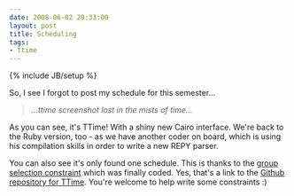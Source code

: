 ```yaml
---
date: 2008-06-02 20:33:00
layout: post
title: Scheduling
tags:
- ttime
---
```

{% include JB/setup %}

So, I see I forgot to post my schedule for this semester...

> _...ttime screenshot lost in the mists of time..._

As you can see, it's TTime! With a shiny new Cairo interface. We're back to the
Ruby version, too - as we have another coder on board, which is using his
compilation skills in order to write a new REPY parser.

You can also see it's only found one schedule. This is thanks to the [group
selection constraint][groupsel] which was finally coded. Yes, that's a link to
the [Github repository for TTime](http://github.com/lutzky/ttime). You're
welcome to help write some constraints :)

[groupsel]: https://github.com/lutzky/ttime/blob/master/lib/ttime/constraints/group_constraints.rb
